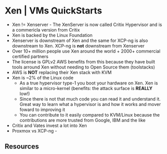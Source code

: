 # Xen | VMs QuickStarts
- Xen != Xenserver - The XenServer is now called Critix Hypervisor and is a commericla version from Critix
- Xen is backed by the Linux Foundation
- Xenserver is downstream of Xen and the same for XCP-ng is also downstream to Xen. XCP-ng is **not** downstream from Xenserver
- Over 10+ million people use Xen around the world + 2000+ commercial certified partners
- The license is GPLv2 AWS benefits from this because they have built tools arround Xen without needing to Open Source them (toolstacks)
- AWS is **NOT** replacing their Xen stack with KVM
- Xen is ~2% of the Linux code
    - As a true hypervisor type-1 you boot your hardware on Xen. Xen is similar to a micro-kernel (benefits: the attack surface is **REALLY** low!)
    - Since there is not that much code you can read it and understand it. Great way to learn what a hypervisor is and how it works and mover foward to improving it
    - You can contribute to it easily compared to KVM/Linux because the contributions are more trusted from Google, IBM and the like
- Critix and Vates invest a lot into Xen
- Proxmox vs XCP-ng - 

## Resources

